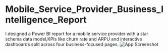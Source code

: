 # Mobile_Service_Provider_Business_Intelligence_Report
I designed a Power BI report for a mobile service provider with a star schema data model,KPIs like churn rate and ARPU and interactive dashboards split across four business-focused pages.
![App Screenshot](Screenshot(8).png)
